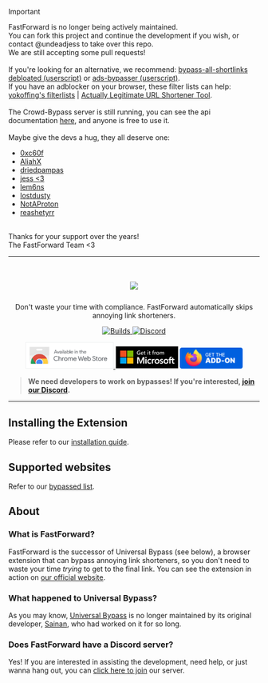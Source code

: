 > [!IMPORTANT]  
> FastForward is no longer being actively maintained. <br>
> You can fork this project and continue the development if you wish, or contact @undeadjess to take over this repo. <br>
> We are still accepting some pull requests! <br> <br>
> If you're looking for an alternative, we recommend: [bypass-all-shortlinks debloated (userscript)](https://codeberg.org/Amm0ni4/bypass-all-shortlinks-debloated) or [ads-bypasser (userscript)](https://adsbypasser.github.io). <br>
> If you have an adblocker on your browser, these filter lists can help: [yokoffing's filterlists](https://github.com/yokoffing/filterlists) | [Actually Legitimate URL Shortener Tool](https://github.com/DandelionSprout/adfilt/blob/master/LegitimateURLShortener.txt). <br> <br>
> The Crowd-Bypass server is still running, you can see the api documentation [here](https://github.com/FastForwardTeam/Server/wiki), and anyone is free to use it. <br> <br>
> Maybe give the devs a hug, they all deserve one:
> - [0xc60f](https://github.com/0xc60f)
> - [AliahX](https://github.com/AliahX)
> - [driedpampas](https://github.com/driedpampas)
> - [jess <3](https://github.com/undeadjess)
> - [lem6ns](https://github.com/lem6ns)
> - [lostdusty](https://github.com/lostdusty)
> - [NotAProton](https://github.com/NotAProton)
> - [reashetyrr](https://github.com/reashetyrr) <br> <br>
>
> Thanks for your support over the years! <br>
> The FastForward Team <3

---

<div align="center">
<h1><img src="https://fastforward.team/img/branding.png" width="256"></h1>
<p> Don't waste your time with compliance. FastForward automatically skips annoying link shorteners. </p>

<a href="https://github.com/FastForwardTeam/FastForward/blob/main/.github/workflows/main.yml" target="_blank"> <img alt="Builds" src="https://img.shields.io/github/actions/workflow/status/fastforwardteam/fastforward/main.yml?branch=main&label=Builds&style=for-the-badge&logo=githubactions"> </a>
<a href="https://discord.gg/RSAf7b5njt" target="_blank"> <img alt="Discord" src="https://img.shields.io/discord/876622516607656006?label=Our%20Discord&logo=discord&style=for-the-badge"> </a>


<a href="https://chromewebstore.google.com/detail/fastforward/icallnadddjmdinamnolclfjanhfoafe"><img src="https://raw.githubusercontent.com/FastForwardTeam/Assets/main/ext/chrome.png" alt="Get FastForward on Chromium based browsers" width="177"> </a>
<a href="https://microsoftedge.microsoft.com/addons/detail/fastforward/ldcclmkclhomnpcnccgbgleikchbnecl"><img src="https://raw.githubusercontent.com/FastForwardTeam/Assets/main/ext/edge.png" alt="Get FastForward on Microsoft Edge" width="126px"></a>
<a href="https://addons.mozilla.org/firefox/addon/fastforwardteam/"><img src="https://raw.githubusercontent.com/FastForwardTeam/Assets/main/ext/firefox.png" alt="Get FastForward for Firefox" width="126px"></a> 
</div>

> **We need developers to work on bypasses! If you're interested, [join our Discord](https://discord.gg/RSAf7b5njt).**

____

## Installing the Extension
Please refer to our [installation guide](./docs/INSTALLING.md).

## Supported websites
Refer to our [bypassed list](./docs/Bypassed.md).

## About
### What is FastForward?
FastForward is the successor of Universal Bypass (see below), a browser extension that can bypass annoying link shorteners, so you don't need to waste your time _trying_ to get to the final link. You can see the extension in action on [our official website](https://fastforward.team/example-links).

### What happened to Universal Bypass?
As you may know, [Universal Bypass](https://github.com/Sainan/Universal-Bypass) is no longer maintained by its original developer, [Sainan](https://github.com/Sainan), who had worked on it for so long. 

### Does FastForward have a Discord server?
Yes! If you are interested in assisting the development, need help, or just wanna hang out, you can [click here to join](https://discord.gg/RSAf7b5njt) our server.
